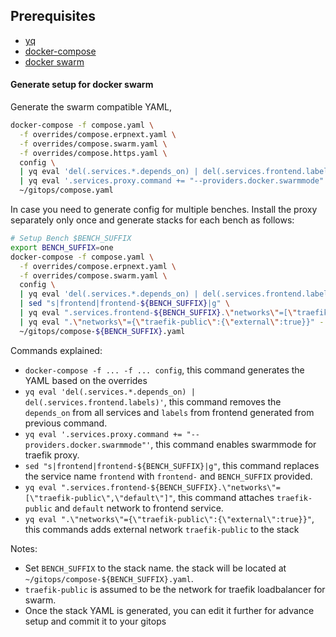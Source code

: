 ## Prerequisites

- [yq](https://mikefarah.gitbook.io/yq)
- [docker-compose](https://docs.docker.com/compose/)
- [docker swarm](https://docs.docker.com/engine/swarm/)

#### Generate setup for docker swarm

Generate the swarm compatible YAML,

```bash
docker-compose -f compose.yaml \
  -f overrides/compose.erpnext.yaml \
  -f overrides/compose.swarm.yaml \
  -f overrides/compose.https.yaml \
  config \
  | yq eval 'del(.services.*.depends_on) | del(.services.frontend.labels)' - \
  | yq eval '.services.proxy.command += "--providers.docker.swarmmode"' - > \
  ~/gitops/compose.yaml
```

In case you need to generate config for multiple benches. Install the proxy separately only once and generate stacks for each bench as follows:

```bash
# Setup Bench $BENCH_SUFFIX
export BENCH_SUFFIX=one
docker-compose -f compose.yaml \
  -f overrides/compose.erpnext.yaml \
  -f overrides/compose.swarm.yaml \
  config \
  | yq eval 'del(.services.*.depends_on) | del(.services.frontend.labels)' - \
  | sed "s|frontend|frontend-${BENCH_SUFFIX}|g" \
  | yq eval ".services.frontend-${BENCH_SUFFIX}.\"networks\"=[\"traefik-public\",\"default\"]" - \
  | yq eval ".\"networks\"={\"traefik-public\":{\"external\":true}}" - > \
  ~/gitops/compose-${BENCH_SUFFIX}.yaml
```

Commands explained:

- `docker-compose -f ... -f ... config`, this command generates the YAML based on the overrides
- `yq eval 'del(.services.*.depends_on) | del(.services.frontend.labels)'`, this command removes the `depends_on` from all services and `labels` from frontend generated from previous command.
- `yq eval '.services.proxy.command += "--providers.docker.swarmmode"'`, this command enables swarmmode for traefik proxy.
- `sed "s|frontend|frontend-${BENCH_SUFFIX}|g"`, this command replaces the service name `frontend` with `frontend-` and `BENCH_SUFFIX` provided.
- `yq eval ".services.frontend-${BENCH_SUFFIX}.\"networks\"=[\"traefik-public\",\"default\"]"`, this command attaches `traefik-public` and `default` network to frontend service.
- `yq eval ".\"networks\"={\"traefik-public\":{\"external\":true}}"`, this commands adds external network `traefik-public` to the stack

Notes:
- Set `BENCH_SUFFIX` to the stack name. the stack will be located at `~/gitops/compose-${BENCH_SUFFIX}.yaml`.
- `traefik-public` is assumed to be the network for traefik loadbalancer for swarm.
- Once the stack YAML is generated, you can edit it further for advance setup and commit it to your gitops
